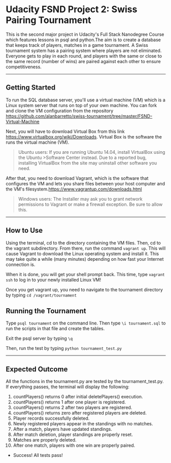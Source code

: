 # Udacity FSND Project 2: Swiss Pairing Tournament

This is the second major project in Udacity's Full Stack Nanodegree Course which features lessons in psql and python.The aim is to create a database that keeps track of players, matches in a game tournament. A Swiss tournament system has a pairing system where players are not eliminated.  Everyone gets to play in each round, and players with the same or close to the same record (number of wins) are paired against each other to ensure competitiveness. 

---

## Getting Started

To run the SQL database server, you'll use a virtual machine (VM) which is a Linux system server that runs on top of your own machine. You can fork and clone the VM configuration from the repository <https://github.com/alanbarretto/swiss-tournament/tree/master/FSND-Virtual-Machine>

Next, you will have to download Virtual Box from this link <https://www.virtualbox.org/wiki/Downloads>.  Virtual Box is the software the runs the virtual machine (VM). 
>Ubuntu users: If you are running Ubuntu 14.04, install VirtualBox using the Ubuntu >Software Center instead. Due to a reported bug, installing VirtualBox from the 
>site may uninstall other software you need.</small>

After that, you need to download Vagrant, which is the software that configures the VM and lets you share files between your host computer and the VM's filesystem.<https://www.vagrantup.com/downloads.html> 

>Windows users: The Installer may ask you to grant network permissions to Vagrant 
>or make a firewall exception. Be sure to allow this.</small>

---

## How to Use

Using the terminal, cd to the directory containing the VM files.  Then, cd to the vagrant subdirectory.  From there, run the command `vagrant up`.  This will cause Vagrant to download the Linux operating system and install it. This may take quite a while (many minutes) depending on how fast your Internet connection is.

When it is done, you will get your shell prompt back.  This time, type `vagrant ssh` to log in to your newly installed Linux VM!

Once you get vagrant up, you need to navigate to the tournament directory by typing `cd /vagrant/tournament`

## Running the Tournament

Type `psql tournament` on the command line.  Then type `\i tournament.sql` to run the scripts in that file and create the tables.  

Exit the psql server by typing `\q`

Then, run the test by typing `python tournament_test.py`

---


## Expected Outcome

All the functions in the tournament.py are tested by the tournament_test.py.  If everything passes, the terminal will display the following:

1. countPlayers() returns 0 after initial deletePlayers() execution.
2. countPlayers() returns 1 after one player is registered.
3. countPlayers() returns 2 after two players are registered.
4. countPlayers() returns zero after registered players are deleted.
5. Player records successfully deleted.
6. Newly registered players appear in the standings with no matches.
7. After a match, players have updated standings.
8. After match deletion, player standings are properly reset.
9. Matches are properly deleted.
10. After one match, players with one win are properly paired.

- Success! All tests pass!